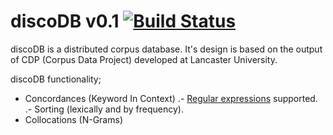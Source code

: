 # discoDB v0.1 [![Build Status](https://travis-ci.com/matthewcoole/DisCorDB.svg?token=mkPLpDMdXVNXnVBaw8bo&branch=master)](https://travis-ci.com/matthewcoole/DisCorDB)

discoDB is a distributed corpus database. It's design is based on the output of CDP (Corpus Data Project) developed at Lancaster University.

discoDB functionality;
- Concordances (Keyword In Context)
.- [Regular expressions](https://docs.oracle.com/javase/8/docs/api/java/util/regex/Pattern.html) supported.
.- Sorting (lexically and by frequency).
- Collocations (N-Grams)
